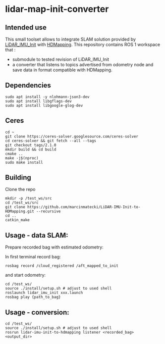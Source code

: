 # lidar-map-init-converter

## Intended use 

This small toolset allows to integrate SLAM solution provided by [LiDAR_IMU_Init](https://github.com/hku-mars/LiDAR_IMU_Init) with [HDMapping](https://github.com/MapsHD/HDMapping).
This repository contains ROS 1 workspace that :
  - submodule to tested revision of LiDAR_IMU_Init
  - a converter that listens to topics advertised from odometry node and save data in format compatible with HDMapping.

## Dependencies
```shell
sudo apt install -y nlohmann-json3-dev
sudo apt install libgflags-dev
sudo apt install libgoogle-glog-dev
```

## Ceres
```shell
cd ~
git clone https://ceres-solver.googlesource.com/ceres-solver
cd ceres-solver && git fetch --all --tags
git checkout tags/2.1.0
mkdir build && cd build
cmake ..
make -j$(nproc)
sudo make install
```

## Building

Clone the repo
```shell
mkdir -p /test_ws/src
cd /test_ws/src
git clone https://github.com/marcinmatecki/LiDAR-IMU-Init-to-HDMapping.git --recursive
cd ..
catkin_make
```

## Usage - data SLAM:

Prepare recorded bag with estimated odometry:

In first terminal record bag:
```shell
rosbag record /cloud_registered /aft_mapped_to_init
```

and start odometry:
```shell 
cd /test_ws/
source ./install/setup.sh # adjust to used shell
roslaunch lidar_imu_init xxx.launch
rosbag play {path_to_bag}
```

## Usage - conversion:

```shell
cd /test_ws/
source ./install/setup.sh # adjust to used shell
rosrun lidar-imu-init-to-hdmapping listener <recorded_bag> <output_dir>
```
